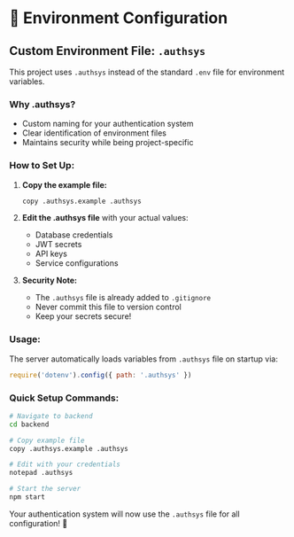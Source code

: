 # 🔧 Environment Configuration

## Custom Environment File: `.authsys`

This project uses `.authsys` instead of the standard `.env` file for environment variables.

### Why .authsys?
- Custom naming for your authentication system
- Clear identification of environment files
- Maintains security while being project-specific

### How to Set Up:

1. **Copy the example file:**
   ```bash
   copy .authsys.example .authsys
   ```

2. **Edit the .authsys file** with your actual values:
   - Database credentials
   - JWT secrets
   - API keys
   - Service configurations

3. **Security Note:**
   - The `.authsys` file is already added to `.gitignore`
   - Never commit this file to version control
   - Keep your secrets secure!

### Usage:
The server automatically loads variables from `.authsys` file on startup via:
```javascript
require('dotenv').config({ path: '.authsys' })
```

### Quick Setup Commands:
```bash
# Navigate to backend
cd backend

# Copy example file
copy .authsys.example .authsys

# Edit with your credentials
notepad .authsys

# Start the server
npm start
```

Your authentication system will now use the `.authsys` file for all configuration! 🚀